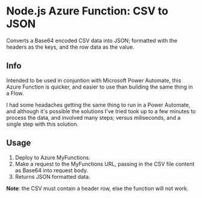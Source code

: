 # Node.js Azure Function: CSV to JSON
Converts a Base64 encoded CSV data into JSON; formatted with the headers as the keys, and the row data as the value.

## Info
Intended to be used in conjuntion with Microsoft Power Automate, this Azure Function is quicker, and easier to use than building the same thing in a Flow.

I had some headaches getting the same thing to run in a Power Automate, and although it's possible the solutions I've tried took up to a few minutes to process the data, and involved many steps; versus miliseconds, and a single step with this solution.

## Usage
1. Deploy to Azure MyFunctions.
2. Make a request to the MyFunctions URL, passing in the CSV file content as Base64 into request body.
3. Returns JSON formatted data.

**Note**: the CSV must contain a header row, else the function will not work.